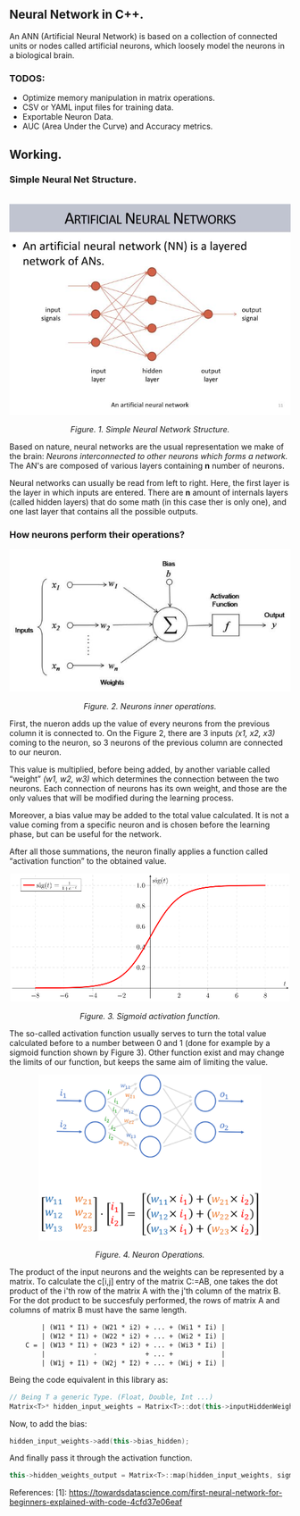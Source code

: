 ## Neural Network in C++. 

An ANN (Artificial Neural Network) is based on a collection of connected units or nodes called artificial neurons, which loosely model the neurons in a biological brain.

### TODOS:

+ Optimize memory manipulation in matrix operations.
+ CSV or YAML input files for training data.
+ Exportable Neuron Data.
+ AUC (Area Under the Curve) and Accuracy metrics.

## Working.

### Simple Neural Net Structure.
<br />

<center> 
    <img src="./Resources/SimpleNeuralNetwork.jpg" alt="SimpleNeuralNet">
    <p><i>Figure. 1. Simple Neural Network Structure.</i></p>
</center>


Based on nature, neural networks are the usual representation we make of the brain: *Neurons interconnected to other neurons which forms a network.* The AN's are composed of various layers containing **n** number of neurons.

Neural networks can usually be read from left to right. Here, the first layer is the layer in which inputs are entered. There are **n** amount of internals layers (called hidden layers) that do some math (in this case ther is only one), and one last layer that contains all the possible outputs.

### How neurons perform their operations?
<center> 
    <img src="./Resources/NeuralNetworkComposition.jpeg" alt="NeuralNetworkComposition">
    <p><i>Figure. 2. Neurons inner operations.</i></p>
</center>

First, the nueron adds up the value of every neurons from the previous column it is connected to. On the Figure 2, there are 3 inputs *(x1, x2, x3)* coming to the neuron, so 3 neurons of the previous column are connected to our neuron.

This value is multiplied, before being added, by another variable called “weight” *(w1, w2, w3)* which determines the connection between the two neurons. Each connection of neurons has its own weight, and those are the only values that will be modified during the learning process.

Moreover, a bias value may be added to the total value calculated. It is not a value coming from a specific neuron and is chosen before the learning phase, but can be useful for the network.

After all those summations, the neuron finally applies a function called “activation function” to the obtained value.

<center> 
    <img src="./Resources/SigmoidFunction.png" alt="NeuralNetworkComposition">
    <p><i>Figure. 3. Sigmoid activation function.</i></p>
</center>

The so-called activation function usually serves to turn the total value calculated before to a number between 0 and 1 (done for example by a sigmoid function shown by Figure 3). Other function exist and may change the limits of our function, but keeps the same aim of limiting the value.

<center>
    <img src="./Resources/NeuralNetworkWeights.png" width="400px" alt="NeuralNetworkWeights">
    <p><i>Figure. 4. Neuron Operations.</i></p>
</center>

The product of the input neurons and the weights can be represented by a matrix. To calculate the c[i,j] entry of the matrix C:=AB, one takes the dot product of the i'th row of the matrix A with the j'th column of the matrix B. For the dot product to be succesfuly performed, the rows of matrix A and columns of matrix B must have the same length.
 
            | (W11 * I1) + (W21 * i2) + ... + (Wi1 * Ii) | 
            | (W12 * I1) + (W22 * i2) + ... + (Wi2 * Ii) |    
        C = | (W13 * I1) + (W23 * i2) + ... + (Wi3 * Ii) |
            |            ·            + ... +            |
            | (W1j + I1) + (W2j * I2) + ... + (Wij + Ii) |

Being the code equivalent in this library as:
```c++
// Being T a generic Type. (Float, Double, Int ...) 
Matrix<T>* hidden_input_weights = Matrix<T>::dot(this->inputHiddenWeights, inputs);
```

Now, to add the bias:
```c++
hidden_input_weights->add(this->bias_hidden);
```

And finally pass it through the activation function.
```c++
this->hidden_weights_output = Matrix<T>::map(hidden_input_weights, sigmoid);
```
References:
[1]: https://towardsdatascience.com/first-neural-network-for-beginners-explained-with-code-4cfd37e06eaf